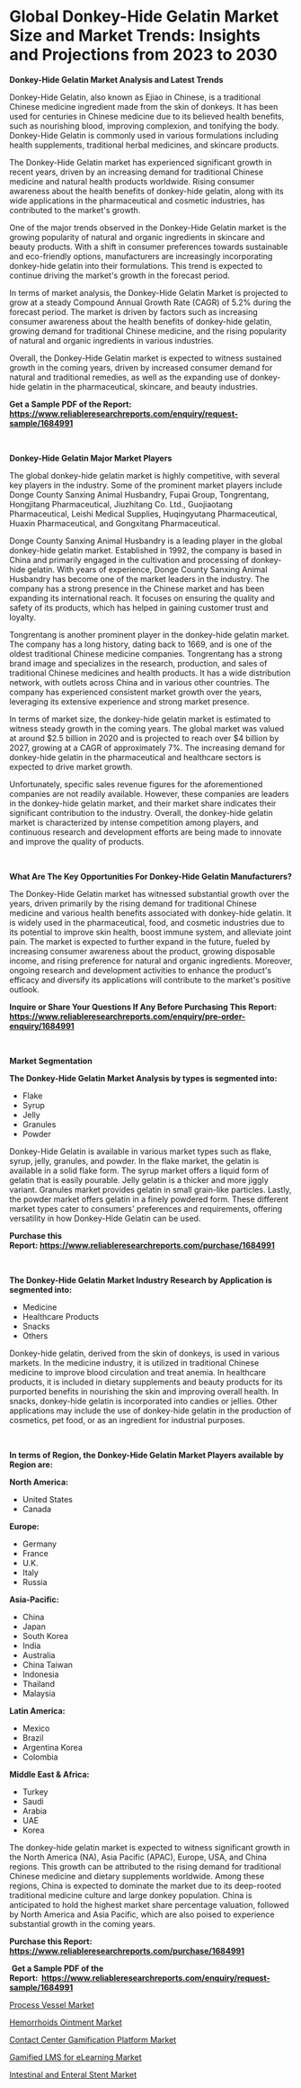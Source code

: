 <p><h1>Global Donkey-Hide Gelatin Market Size and Market Trends: Insights and Projections from 2023 to 2030</h1></p><p><strong>Donkey-Hide Gelatin Market Analysis and Latest Trends</strong></p>
<p><p>Donkey-Hide Gelatin, also known as Ejiao in Chinese, is a traditional Chinese medicine ingredient made from the skin of donkeys. It has been used for centuries in Chinese medicine due to its believed health benefits, such as nourishing blood, improving complexion, and tonifying the body. Donkey-Hide Gelatin is commonly used in various formulations including health supplements, traditional herbal medicines, and skincare products.</p><p>The Donkey-Hide Gelatin market has experienced significant growth in recent years, driven by an increasing demand for traditional Chinese medicine and natural health products worldwide. Rising consumer awareness about the health benefits of donkey-hide gelatin, along with its wide applications in the pharmaceutical and cosmetic industries, has contributed to the market's growth.</p><p>One of the major trends observed in the Donkey-Hide Gelatin market is the growing popularity of natural and organic ingredients in skincare and beauty products. With a shift in consumer preferences towards sustainable and eco-friendly options, manufacturers are increasingly incorporating donkey-hide gelatin into their formulations. This trend is expected to continue driving the market's growth in the forecast period.</p><p>In terms of market analysis, the Donkey-Hide Gelatin Market is projected to grow at a steady Compound Annual Growth Rate (CAGR) of 5.2% during the forecast period. The market is driven by factors such as increasing consumer awareness about the health benefits of donkey-hide gelatin, growing demand for traditional Chinese medicine, and the rising popularity of natural and organic ingredients in various industries.</p><p>Overall, the Donkey-Hide Gelatin market is expected to witness sustained growth in the coming years, driven by increased consumer demand for natural and traditional remedies, as well as the expanding use of donkey-hide gelatin in the pharmaceutical, skincare, and beauty industries.</p></p>
<p><strong>Get a Sample PDF of the Report:&nbsp; <a href="https://www.reliableresearchreports.com/enquiry/request-sample/1684991">https://www.reliableresearchreports.com/enquiry/request-sample/1684991</a></strong></p>
<p>&nbsp;</p>
<p><strong>Donkey-Hide Gelatin Major Market Players</strong></p>
<p><p>The global donkey-hide gelatin market is highly competitive, with several key players in the industry. Some of the prominent market players include Donge County Sanxing Animal Husbandry, Fupai Group, Tongrentang, Hongjitang Pharmaceutical, Jiuzhitang Co. Ltd., Guojiaotang Pharmaceutical, Leishi Medical Supplies, Huqingyutang Pharmaceutical, Huaxin Pharmaceutical, and Gongxitang Pharmaceutical.</p><p>Donge County Sanxing Animal Husbandry is a leading player in the global donkey-hide gelatin market. Established in 1992, the company is based in China and primarily engaged in the cultivation and processing of donkey-hide gelatin. With years of experience, Donge County Sanxing Animal Husbandry has become one of the market leaders in the industry. The company has a strong presence in the Chinese market and has been expanding its international reach. It focuses on ensuring the quality and safety of its products, which has helped in gaining customer trust and loyalty.</p><p>Tongrentang is another prominent player in the donkey-hide gelatin market. The company has a long history, dating back to 1669, and is one of the oldest traditional Chinese medicine companies. Tongrentang has a strong brand image and specializes in the research, production, and sales of traditional Chinese medicines and health products. It has a wide distribution network, with outlets across China and in various other countries. The company has experienced consistent market growth over the years, leveraging its extensive experience and strong market presence.</p><p>In terms of market size, the donkey-hide gelatin market is estimated to witness steady growth in the coming years. The global market was valued at around $2.5 billion in 2020 and is projected to reach over $4 billion by 2027, growing at a CAGR of approximately 7%. The increasing demand for donkey-hide gelatin in the pharmaceutical and healthcare sectors is expected to drive market growth.</p><p>Unfortunately, specific sales revenue figures for the aforementioned companies are not readily available. However, these companies are leaders in the donkey-hide gelatin market, and their market share indicates their significant contribution to the industry. Overall, the donkey-hide gelatin market is characterized by intense competition among players, and continuous research and development efforts are being made to innovate and improve the quality of products.</p></p>
<p>&nbsp;</p>
<p><strong>What Are The Key Opportunities For Donkey-Hide Gelatin Manufacturers?</strong></p>
<p><p>The Donkey-Hide Gelatin market has witnessed substantial growth over the years, driven primarily by the rising demand for traditional Chinese medicine and various health benefits associated with donkey-hide gelatin. It is widely used in the pharmaceutical, food, and cosmetic industries due to its potential to improve skin health, boost immune system, and alleviate joint pain. The market is expected to further expand in the future, fueled by increasing consumer awareness about the product, growing disposable income, and rising preference for natural and organic ingredients. Moreover, ongoing research and development activities to enhance the product's efficacy and diversify its applications will contribute to the market's positive outlook.</p></p>
<p><strong>Inquire or Share Your Questions If Any Before Purchasing This Report: <a href="https://www.reliableresearchreports.com/enquiry/pre-order-enquiry/1684991">https://www.reliableresearchreports.com/enquiry/pre-order-enquiry/1684991</a></strong></p>
<p>&nbsp;</p>
<p><strong>Market Segmentation</strong></p>
<p><strong>The Donkey-Hide Gelatin Market Analysis by types is segmented into:</strong></p>
<p><ul><li>Flake</li><li>Syrup</li><li>Jelly</li><li>Granules</li><li>Powder</li></ul></p>
<p><p>Donkey-Hide Gelatin is available in various market types such as flake, syrup, jelly, granules, and powder. In the flake market, the gelatin is available in a solid flake form. The syrup market offers a liquid form of gelatin that is easily pourable. Jelly gelatin is a thicker and more jiggly variant. Granules market provides gelatin in small grain-like particles. Lastly, the powder market offers gelatin in a finely powdered form. These different market types cater to consumers' preferences and requirements, offering versatility in how Donkey-Hide Gelatin can be used.</p></p>
<p><strong>Purchase this Report:&nbsp;<a href="https://www.reliableresearchreports.com/purchase/1684991">https://www.reliableresearchreports.com/purchase/1684991</a></strong></p>
<p>&nbsp;</p>
<p><strong>The Donkey-Hide Gelatin Market Industry Research by Application is segmented into:</strong></p>
<p><ul><li>Medicine</li><li>Healthcare Products</li><li>Snacks</li><li>Others</li></ul></p>
<p><p>Donkey-hide gelatin, derived from the skin of donkeys, is used in various markets. In the medicine industry, it is utilized in traditional Chinese medicine to improve blood circulation and treat anemia. In healthcare products, it is included in dietary supplements and beauty products for its purported benefits in nourishing the skin and improving overall health. In snacks, donkey-hide gelatin is incorporated into candies or jellies. Other applications may include the use of donkey-hide gelatin in the production of cosmetics, pet food, or as an ingredient for industrial purposes.</p></p>
<p>&nbsp;</p>
<p><strong>In terms of Region, the Donkey-Hide Gelatin Market Players available by Region are:</strong></p>
<p>
    <p> <strong> North America: </strong>
        <ul>
            <li>United States</li>
            <li>Canada</li>
        </ul>
        </p> 
    <p> <strong> Europe: </strong>
        <ul>
            <li>Germany</li>
            <li>France</li>
            <li>U.K.</li>
            <li>Italy</li>
            <li>Russia</li>
        </ul>
        </p> 
    <p> <strong> Asia-Pacific: </strong>
        <ul>
            <li>China</li>
            <li>Japan</li>
            <li>South Korea</li>
            <li>India</li>
            <li>Australia</li>
            <li>China Taiwan</li>
            <li>Indonesia</li>
            <li>Thailand</li>
            <li>Malaysia</li>
        </ul>
        </p> 
    <p> <strong> Latin America: </strong>
        <ul>
            <li>Mexico</li>
            <li>Brazil</li>
            <li>Argentina Korea</li>
            <li>Colombia</li>
        </ul>
        </p> 
    <p> <strong> Middle East & Africa: </strong>
        <ul>
            <li>Turkey</li>
            <li>Saudi</li>
            <li>Arabia</li>
            <li>UAE</li>
            <li>Korea</li>
        </ul>
    </p>
    </p>
<p><p>The donkey-hide gelatin market is expected to witness significant growth in the North America (NA), Asia Pacific (APAC), Europe, USA, and China regions. This growth can be attributed to the rising demand for traditional Chinese medicine and dietary supplements worldwide. Among these regions, China is expected to dominate the market due to its deep-rooted traditional medicine culture and large donkey population. China is anticipated to hold the highest market share percentage valuation, followed by North America and Asia Pacific, which are also poised to experience substantial growth in the coming years.</p></p>
<p><strong>Purchase this Report: <a href="https://www.reliableresearchreports.com/purchase/1684991">https://www.reliableresearchreports.com/purchase/1684991</a></strong></p>
<p>&nbsp;<strong>Get a Sample PDF of the Report:&nbsp;&nbsp;<a href="https://www.reliableresearchreports.com/enquiry/request-sample/1684991">https://www.reliableresearchreports.com/enquiry/request-sample/1684991</a></strong></p>
<p><strong></strong></p>
<p><p><a href="https://github.com/gulaimolin/Market-Research-Report-List-1/blob/main/process-vessel-market.md">Process Vessel Market</a></p><p><a href="https://github.com/ruslanpoljakovrd177/Market-Research-Report-List-1/blob/main/hemorrhoids-ointment-market.md">Hemorrhoids Ointment Market</a></p><p><a href="https://medium.com/@heatherhall44/contact-center-gamification-platform-market-focuses-on-market-share-size-and-projected-forecast-e85e41b8eb89">Contact Center Gamification Platform Market</a></p><p><a href="https://medium.com/@melissaarnold2022/gamified-lms-for-elearning-market-size-cagr-trends-2024-2030-e71e7cf2ad5f">Gamified LMS for eLearning Market</a></p><p><a href="https://www.linkedin.com/pulse/intestinal-enteral-stent-market-insights-players-forecast/">Intestinal and Enteral Stent Market</a></p></p>